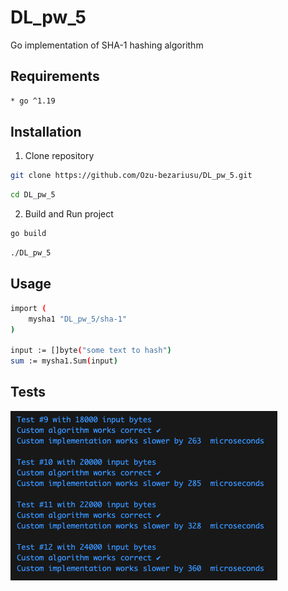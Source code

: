# DL_pw_5
Go implementation of SHA-1 hashing algorithm

## Requirements
```bash
* go ^1.19
```

## Installation 

1. Clone repository
```bash
git clone https://github.com/Ozu-bezariusu/DL_pw_5.git
```
```bash
cd DL_pw_5
```

2. Build and Run project
```bash
go build
```
```bash
./DL_pw_5
```

## Usage 
```bash
import (
	mysha1 "DL_pw_5/sha-1"
)

input := []byte("some text to hash")
sum := mysha1.Sum(input)
```

## Tests
![Alt text](image.png)
